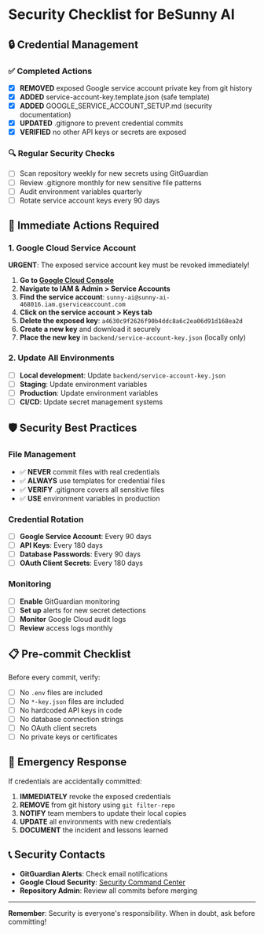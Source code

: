 # Security Checklist for BeSunny AI

## 🔒 Credential Management

### ✅ Completed Actions
- [x] **REMOVED** exposed Google service account private key from git history
- [x] **ADDED** service-account-key.template.json (safe template)
- [x] **ADDED** GOOGLE_SERVICE_ACCOUNT_SETUP.md (security documentation)
- [x] **UPDATED** .gitignore to prevent credential commits
- [x] **VERIFIED** no other API keys or secrets are exposed

### 🔍 Regular Security Checks
- [ ] Scan repository weekly for new secrets using GitGuardian
- [ ] Review .gitignore monthly for new sensitive file patterns
- [ ] Audit environment variables quarterly
- [ ] Rotate service account keys every 90 days

## 🚨 Immediate Actions Required

### 1. Google Cloud Service Account
**URGENT**: The exposed service account key must be revoked immediately!

1. **Go to [Google Cloud Console](https://console.cloud.google.com/)**
2. **Navigate to IAM & Admin > Service Accounts**
3. **Find the service account**: `sunny-ai@sunny-ai-468016.iam.gserviceaccount.com`
4. **Click on the service account > Keys tab**
5. **Delete the exposed key**: `a4630c9f2626f90b4ddc8a6c2ea06d91d168ea2d`
6. **Create a new key** and download it securely
7. **Place the new key** in `backend/service-account-key.json` (locally only)

### 2. Update All Environments
- [ ] **Local development**: Update `backend/service-account-key.json`
- [ ] **Staging**: Update environment variables
- [ ] **Production**: Update environment variables
- [ ] **CI/CD**: Update secret management systems

## 🛡️ Security Best Practices

### File Management
- ✅ **NEVER** commit files with real credentials
- ✅ **ALWAYS** use templates for credential files
- ✅ **VERIFY** .gitignore covers all sensitive files
- ✅ **USE** environment variables in production

### Credential Rotation
- [ ] **Google Service Account**: Every 90 days
- [ ] **API Keys**: Every 180 days
- [ ] **Database Passwords**: Every 90 days
- [ ] **OAuth Client Secrets**: Every 180 days

### Monitoring
- [ ] **Enable** GitGuardian monitoring
- [ ] **Set up** alerts for new secret detections
- [ ] **Monitor** Google Cloud audit logs
- [ ] **Review** access logs monthly

## 📋 Pre-commit Checklist

Before every commit, verify:
- [ ] No `.env` files are included
- [ ] No `*-key.json` files are included
- [ ] No hardcoded API keys in code
- [ ] No database connection strings
- [ ] No OAuth client secrets
- [ ] No private keys or certificates

## 🚨 Emergency Response

If credentials are accidentally committed:

1. **IMMEDIATELY** revoke the exposed credentials
2. **REMOVE** from git history using `git filter-repo`
3. **NOTIFY** team members to update their local copies
4. **UPDATE** all environments with new credentials
5. **DOCUMENT** the incident and lessons learned

## 📞 Security Contacts

- **GitGuardian Alerts**: Check email notifications
- **Google Cloud Security**: [Security Command Center](https://console.cloud.google.com/security)
- **Repository Admin**: Review all commits before merging

---

**Remember**: Security is everyone's responsibility. When in doubt, ask before committing!
